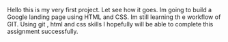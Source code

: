 Hello this is my very first project. Let see how it goes.
Im going to build a Google landing page using HTML and CSS.
Im still learning th e workflow of GIT.
Using git , html and css skills I hopefully will be able to complete this assignment successfully.